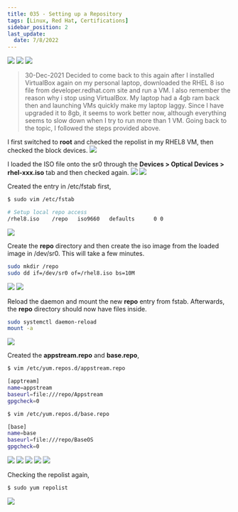 ```yaml
---
title: 035 - Setting up a Repository
tags: [Linux, Red Hat, Certifications]
sidebar_position: 2
last_update:
  date: 7/8/2022
---
```



![](/img/docs/sv-rpm-repo.png)
![](/img/docs/sv-rpm-repo-1.png)
![](/img/docs/sv-rpm-repo-2.png)

> 30-Dec-2021
> Decided to come back to this again after I installed VirtualBox again on my personal laptop, downloaded the RHEL 8 iso file from developer.redhat.com site and run a VM. I also remember the reason why i stop using VirtualBox. My laptop had a 4gb ram back then and launching VMs quickly make my laptop laggy.
> Since I have upgraded it to 8gb, it seems to work better now, although everything seems to slow down when I try to run more than 1 VM.
> Going back to the topic, I followed the steps provided above.

I first switched to **root** and checked the repolist in my RHEL8 VM, then checked the block devices.
![](/img/docs/sv-repo.png)

I loaded the ISO file onto the sr0 through the **Devices > Optical Devices > rhel-xxx.iso** tab and then checked again.
![](/img/docs/sv-repo-2.png)
![](/img/docs/sv-repo-3.png)

Created the entry in /etc/fstab first,
```bash
$ sudo vim /etc/fstab

# Setup local repo access
/rhel8.iso    /repo   iso9660   defaults      0 0
```
![](/img/docs/sv-repo-4.png)

Create the **repo** directory and then create the iso image from the loaded image in /dev/sr0. This will take a few minutes.
```bash
sudo mkdir /repo
sudo dd if=/dev/sr0 of=/rhel8.iso bs=10M
```

![](/img/docs/sv-repo-6.png)
![](/img/docs/sv-repo-7.png)

Reload the daemon and mount the new **repo** entry from fstab. Afterwards, the **repo** directory should now have files inside.
```bash
sudo systemctl daemon-reload
mount -a
```
![](/img/docs/sv-repo-8.png)

Created the **appstream.repo** and **base.repo**,
```bash
$ vim /etc/yum.repos.d/appstream.repo

[apptream]
name=appstream
baseurl=file:///repo/Appstream
gpgcheck=0
```
```bash
$ vim /etc/yum.repos.d/base.repo

[base]
name=base
baseurl=file:///repo/BaseOS
gpgcheck=0
```
![](/img/docs/sv-repo-9.png)
![](/img/docs/sv-repo-10.png)
![](/img/docs/sv-repo-11.png)
![](/img/docs/sv-repo-12.png)
![](/img/docs/sv-repo-13.png)

Checking the repolist again,
```bash
$ sudo yum repolist
```
![](/img/docs/sv-repo-14.png)

